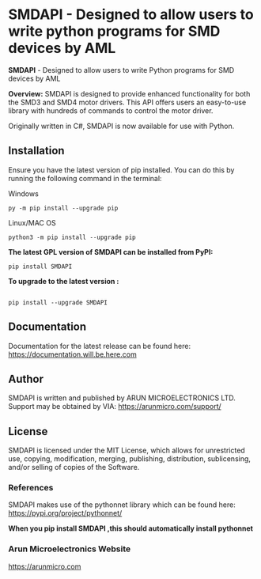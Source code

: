 # SMDAPI - Designed to allow users to write python programs for SMD devices by AML

**SMDAPI** - Designed to allow users to write Python programs for SMD devices by AML

**Overview:** SMDAPI is designed to provide enhanced functionality for both the SMD3 and SMD4 motor drivers. This API offers users an easy-to-use library with hundreds of commands to control the motor driver.

Originally written in C#, SMDAPI is now available for use with Python.

## Installation
Ensure you have the latest version of pip installed. 
You can do this by running the following command in the terminal:

Windows
```
py -m pip install --upgrade pip
```

Linux/MAC OS
```
python3 -m pip install --upgrade pip
```

**The latest GPL version of SMDAPI can be installed from PyPI:**
```
pip install SMDAPI
```
**To upgrade to the latest version :**
```

pip install --upgrade SMDAPI
```

## Documentation
Documentation for the latest release can be found here:
https://documentation.will.be.here.com


## Author
SMDAPI is written and published by ARUN MICROELECTRONICS LTD.
Support may be obtained by VIA: https://arunmicro.com/support/

## License
SMDAPI is licensed under the MIT License, which allows for 
unrestricted use, copying, modification, merging, publishing, 
distribution, sublicensing, and/or selling of copies of the Software.


### References
SMDAPI makes use of the pythonnet library which can be found 
here: https://pypi.org/project/pythonnet/

**When you pip install SMDAPI ,this should automatically install pythonnet**



### Arun Microelectronics Website
https://arunmicro.com